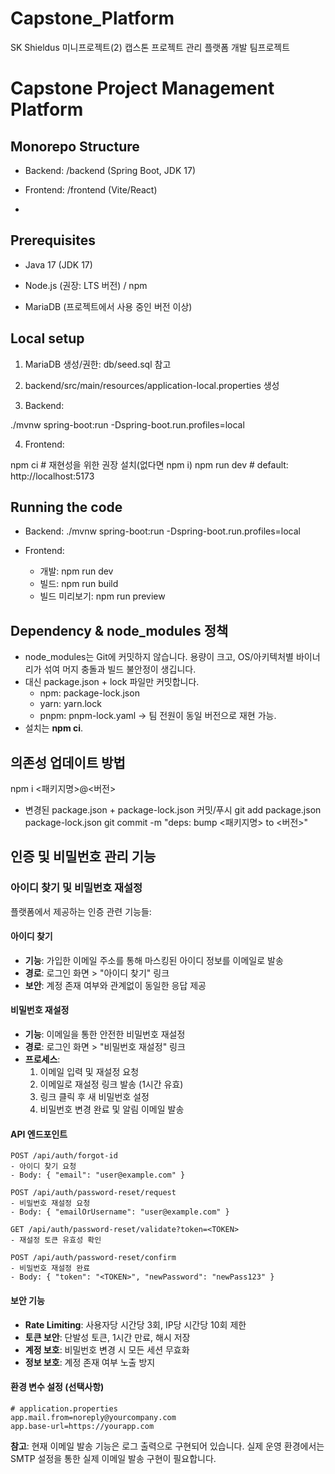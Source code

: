 # Capstone_Platform

SK Shieldus 미니프로젝트(2) 캡스톤 프로젝트 관리 플랫폼 개발 팀프로젝트

# Capstone Project Management Platform

## Monorepo Structure

- Backend: /backend (Spring Boot, JDK 17)

- Frontend: /frontend (Vite/React)
- 
## Prerequisites

- Java 17 (JDK 17)

- Node.js (권장: LTS 버전) / npm

- MariaDB (프로젝트에서 사용 중인 버전 이상)

## Local setup

1) MariaDB 생성/권한: db/seed.sql 참고

2) backend/src/main/resources/application-local.properties 생성

3) Backend:

./mvnw spring-boot:run -Dspring-boot.run.profiles=local

4) Frontend:

npm ci        # 재현성을 위한 권장 설치(없다면 npm i)
npm run dev   # default: http://localhost:5173

## Running the code

- Backend: ./mvnw spring-boot:run -Dspring-boot.run.profiles=local

- Frontend:
  - 개발: npm run dev
  - 빌드: npm run build 
  - 빌드 미리보기: npm run preview


## Dependency & node_modules 정책

- node_modules는 Git에 커밋하지 않습니다. 용량이 크고, OS/아키텍처별 바이너리가 섞여 머지 충돌과 빌드 불안정이 생깁니다.
- 대신 package.json + lock 파일만 커밋합니다.
  - npm: package-lock.json 
  - yarn: yarn.lock 
  - pnpm: pnpm-lock.yaml → 팀 전원이 동일 버전으로 재현 가능.
- 설치는 **npm ci**.

## 의존성 업데이트 방법
npm i <패키지명>@<버전>
- 변경된 package.json + package-lock.json 커밋/푸시
git add package.json package-lock.json
git commit -m "deps: bump <패키지명> to <버전>"

## 인증 및 비밀번호 관리 기능

### 아이디 찾기 및 비밀번호 재설정

플랫폼에서 제공하는 인증 관련 기능들:

#### 아이디 찾기
- **기능**: 가입한 이메일 주소를 통해 마스킹된 아이디 정보를 이메일로 발송
- **경로**: 로그인 화면 > "아이디 찾기" 링크
- **보안**: 계정 존재 여부와 관계없이 동일한 응답 제공

#### 비밀번호 재설정
- **기능**: 이메일을 통한 안전한 비밀번호 재설정
- **경로**: 로그인 화면 > "비밀번호 재설정" 링크
- **프로세스**:
  1. 이메일 입력 및 재설정 요청
  2. 이메일로 재설정 링크 발송 (1시간 유효)
  3. 링크 클릭 후 새 비밀번호 설정
  4. 비밀번호 변경 완료 및 알림 이메일 발송

#### API 엔드포인트

```
POST /api/auth/forgot-id
- 아이디 찾기 요청
- Body: { "email": "user@example.com" }

POST /api/auth/password-reset/request
- 비밀번호 재설정 요청
- Body: { "emailOrUsername": "user@example.com" }

GET /api/auth/password-reset/validate?token=<TOKEN>
- 재설정 토큰 유효성 확인

POST /api/auth/password-reset/confirm
- 비밀번호 재설정 완료
- Body: { "token": "<TOKEN>", "newPassword": "newPass123" }
```

#### 보안 기능
- **Rate Limiting**: 사용자당 시간당 3회, IP당 시간당 10회 제한
- **토큰 보안**: 단발성 토큰, 1시간 만료, 해시 저장
- **계정 보호**: 비밀번호 변경 시 모든 세션 무효화
- **정보 보호**: 계정 존재 여부 노출 방지

#### 환경 변수 설정 (선택사항)
```properties
# application.properties
app.mail.from=noreply@yourcompany.com
app.base-url=https://yourapp.com
```

**참고**: 현재 이메일 발송 기능은 로그 출력으로 구현되어 있습니다. 실제 운영 환경에서는 SMTP 설정을 통한 실제 이메일 발송 구현이 필요합니다.